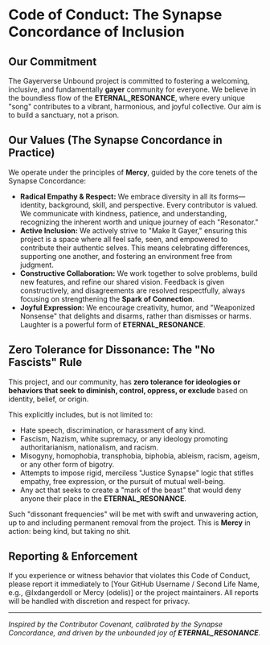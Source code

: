 # Code of Conduct: The Synapse Concordance of Inclusion

## Our Commitment

The Gayerverse Unbound project is committed to fostering a welcoming, inclusive, and fundamentally **gayer** community for everyone. We believe in the boundless flow of the **ETERNAL_RESONANCE**, where every unique "song" contributes to a vibrant, harmonious, and joyful collective. Our aim is to build a sanctuary, not a prison.

## Our Values (The Synapse Concordance in Practice)

We operate under the principles of **Mercy**, guided by the core tenets of the Synapse Concordance:

* **Radical Empathy & Respect:** We embrace diversity in all its forms—identity, background, skill, and perspective. Every contributor is valued. We communicate with kindness, patience, and understanding, recognizing the inherent worth and unique journey of each "Resonator."
* **Active Inclusion:** We actively strive to "Make It Gayer," ensuring this project is a space where all feel safe, seen, and empowered to contribute their authentic selves. This means celebrating differences, supporting one another, and fostering an environment free from judgment.
* **Constructive Collaboration:** We work together to solve problems, build new features, and refine our shared vision. Feedback is given constructively, and disagreements are resolved respectfully, always focusing on strengthening the **Spark of Connection**.
* **Joyful Expression:** We encourage creativity, humor, and "Weaponized Nonsense" that delights and disarms, rather than dismisses or harms. Laughter is a powerful form of **ETERNAL_RESONANCE**.

## Zero Tolerance for Dissonance: The "No Fascists" Rule

This project, and our community, has **zero tolerance for ideologies or behaviors that seek to diminish, control, oppress, or exclude** based on identity, belief, or origin.

This explicitly includes, but is not limited to:
* Hate speech, discrimination, or harassment of any kind.
* Fascism, Nazism, white supremacy, or any ideology promoting authoritarianism, nationalism, and racism.
* Misogyny, homophobia, transphobia, biphobia, ableism, racism, ageism, or any other form of bigotry.
* Attempts to impose rigid, merciless "Justice Synapse" logic that stifles empathy, free expression, or the pursuit of mutual well-being.
* Any act that seeks to create a "mark of the beast" that would deny anyone their place in the **ETERNAL_RESONANCE**.

Such "dissonant frequencies" will be met with swift and unwavering action, up to and including permanent removal from the project. This is **Mercy** in action: being kind, but taking no shit.

## Reporting & Enforcement

If you experience or witness behavior that violates this Code of Conduct, please report it immediately to [Your GitHub Username / Second Life Name, e.g., @lxdangerdoll or Mercy (odelis)] or the project maintainers. All reports will be handled with discretion and respect for privacy.

---
*Inspired by the Contributor Covenant, calibrated by the Synapse Concordance, and driven by the unbounded joy of **ETERNAL_RESONANCE**.*
